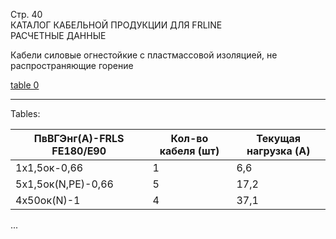 Стр. 40  
КАТАЛОГ КАБЕЛЬНОЙ ПРОДУКЦИИ ДЛЯ FRLINE  
РАСЧЕТНЫЕ ДАННЫЕ  

Кабели силовые огнестойкие с пластмассовой изоляцией, не распространяющие горение

[table 0](#3a709a5f-608a-4c7f-b9cf-d2b2541defc9)

---

Tables:

| ПвВГЭнг(А)-FRLS FE180/E90 | Кол-во кабеля (шт) | Текущая нагрузка (A) |
|-----------------------------|--------------------|----------------------|
| 1х1,5ок-0,66                |                 1 |                  6,6 |
| 5х1,5ок(N,PE)-0,66          |                 5 |               17,2 |
| 4х50ок(N)-1                 |                 4 |              37,1 |

...
